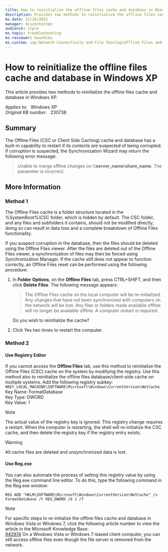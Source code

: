 ```yaml
---
title: How to reinitialize the offline files cache and database in Windows XP
description: Provides two methods to reinitialize the offline files cache and database.
ms.date: 12/26/2023
manager: dcscontentpm
audience: itpro
ms.topic: troubleshooting
ms.reviewer: kaushika
ms.custom: sap:Network Connectivity and File Sharing\Offline Files and Folders (CSC), csstroubleshoot
---
```

# How to reinitialize the offline files cache and database in Windows XP

This article provides two methods to reinitialize the offline files cache and database in Windows XP.

_Applies to:_ &nbsp; Windows XP  
_Original KB number:_ &nbsp; 230738

## Summary

The Offline Files (CSC or Client Side Caching) cache and database has a built-in capability to restart if its contents are suspected of being corrupted. If corruption is suspected, the Synchronization Wizard may return the following error message:
> Unable to merge offline changes on \\\\**server_name**\\**share_name**. The parameter is incorrect.

## More Information

### Method 1

The Offline Files cache is a folder structure located in the %SystemRoot%\CSC folder, which is hidden by default. The CSC folder, and any files and subfolders it contains, should not be modified directly; doing so can result in data loss and a complete breakdown of Offline Files functionality.

If you suspect corruption in the database, then the files should be deleted using the Offline Files viewer. After the files are deleted out of the Offline Files viewer, a synchronization of files may then be forced using Synchronization Manager. If the cache still does not appear to function correctly, an Offline Files reset can be performed using the following procedure:

1. In **Folder Options**, on the **Offline Files** tab, press CTRL+SHIFT, and then click **Delete Files**. The following message appears:
    > The Offline Files cache on the local computer will be re-initialized. Any changes that have not been synchronized with computers on the network will be lost. Any files or folders made available offline will no longer be available offline. A computer restart is required.

    Do you wish to reinitialize the cache?

2. Click Yes two times to restart the computer.

### Method 2

#### Use Registry Editor

If you cannot access the **Offline Files**  tab, use this method to reinitialize the Offline Files (CSC) cache on the system by modifying the registry. Use this method also to reinitialize the offline files database/client-side cache on multiple systems. Add the following registry subkey: `HKEY_LOCAL_MACHINE\SOFTWARE\Microsoft\Windows\CurrentVersion\NetCache`  
Key Name: FormatDatabase  
Key Type: DWORD  
Key Value: 1

> [!NOTE]
> The actual value of the registry key is ignored. This registry change requires a restart. When the computer is restarting, the shell will re-initialize the CSC cache, and then delete the registry key if the registry entry exists.

> [!WARNING]
> All cache files are deleted and unsynchronized data is lost.

#### Use Reg.exe

You can also automate the process of setting this registry value by using the Reg.exe command line editor. To do this, type the following command in the Reg.exe window:

```console
REG ADD "HKLM\SOFTWARE\Microsoft\Windows\CurrentVersion\NetCache" /v FormatDatabase /t REG_DWORD /d 1 /f
```

> [!NOTE]
> For specific steps to re-initialize the offline files cache and database in Windows Vista or Windows 7, click the following article number to view the article in the Microsoft Knowledge Base:  
[942974](https://support.microsoft.com/help/942974) On a Windows Vista or Windows 7-based client computer, you can still access offline files even though the file server is removed from the network.
